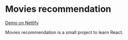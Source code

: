 # Movies recommendation

[Demo on Netlify](https://movies-recommendation.netlify.app)

Movies recommendation is a small project to learn React.
